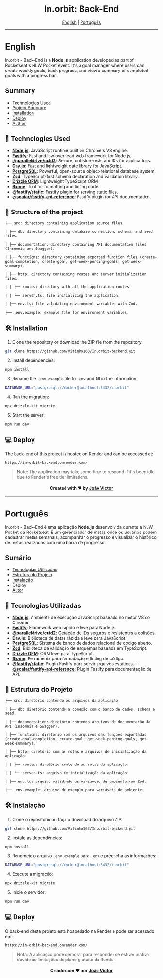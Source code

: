 <h1 align="center">In.orbit: Back-End</h1>

<div align="center">
  <a href="#english">English</a> |
  <a href="#portugues">Português</a>
</div>

---

# English <a name="english"></a>

In.orbit - Back-End is a **Node.js** application developed as part of Rocketseat's NLW Pocket event. It's a goal manager where users can create weekly goals, track progress, and view a summary of completed goals with a progress bar.

## Summary

- [Technologies Used](#technologies-used-en)
- [Project Structure](#project_structure_en)
- [Installation](#installation-en)
- [Deploy](#deploy-en)
- [Author](#author-en)

## 🚀 Technologies Used <a name="technologies-used-en"></a>

- **[Node.js](https://nodejs.org/)**: JavaScript runtime built on Chrome's V8 engine.
- **[Fastify](https://www.fastify.io/)**: Fast and low overhead web framework for Node.js.
- **[@paralleldrive/cuid2](https://github.com/paralleldrive/cuid2)**: Secure, collision-resistant IDs for applications.
- **[Day.js](https://day.js.org/)**: Fast and lightweight date library for JavaScript.
- **[PostgreSQL](https://www.postgresql.org/)**: Powerful, open-source object-relational database system.
- **[Zod](https://zod.dev/)**: TypeScript-first schema declaration and validation library.
- **[Drizzle ORM](https://github.com/drizzle-team/drizzle-orm)**: Lightweight TypeScript ORM.
- **[Biome](https://biomejs.dev/)**: Tool for formatting and linting code.
- **[@fastify/static](https://github.com/fastify/fastify-static)**: Fastify plugin for serving static files.
- **[@scalar/fastify-api-reference](https://github.com/scalar/scalar/tree/main/packages/fastify-api-reference#readme)**: Fastify plugin for API documentation.

## 📁 Structure of the project <a name="project_structure_en"></a>

```
├── src: directory containing application source files

│ ├── db: directory containing database connection, schema, and seed files.

│ ├── documentation: directory containing API documentation files (Insomnia and Swagger).

│ ├── functions: directory containing exported function files (create-goal-completion, create-goal, get-week-pending-goals, get-week-summary).

│ ├── http: directory containing routes and server initialization files.

│ | ├── routes: directory with all the application routes.

| | └── server.ts: file initializing the application.

│ ├── env.ts: file validating environment variables with Zod.

├── .env.example: example file for environment variables.
```

## 🛠️ Installation <a name="installation-en"></a>

1. Clone the repository or download the ZIP file from the repository.
```bash
git clone https://github.com/Vitinho163/In.orbit-backend.git
```

2. Install dependencies:
```bash
npm install
```

3. Rename the `.env.example` file to `.env` and fill in the information:
```bash
DATABASE_URL="postgresql://docker@localhost:5432/inorbit"
```

4. Run the migration:
```bash
npx drizzle-kit migrate
```

5. Start the server:
```bash
npm run dev
```

## 💻 Deploy <a name="deploy-en"></a>

The back-end of this project is hosted on Render and can be accessed at:
```
https://in-orbit-backend.onrender.com/
```

>Note: The application may take some time to respond if it's been idle due to Render's free tier limitations.

<div align="center" name="author-en">
  <h4>Created with ❤️ by <a href="https://github.com/Vitinho163">João Victor</a></h4>
</div>

---

# Português <a name="portugues"></a>

In.orbit - Back-End é uma aplicação **Node.js** desenvolvida durante a NLW Pocket da Rocketseat. É um gerenciador de metas onde os usuários podem cadastrar metas semanais, acompanhar o progresso e visualizar o histórico de metas realizadas com uma barra de progresso.

## Sumário

- [Tecnologias Utilizadas](#tecnologias-usadas-pt)
- [Estrutura do Projeto](#estrutura-do-projeto-pt)
- [Instalação](#instalacao-pt)
- [Deploy](#deploy-pt)
- [Autor](#autor-pt)

## 🚀 Tecnologias Utilizadas <a name="tecnologias-usadas-pt"></a>

- **[Node.js](https://nodejs.org/)**: Ambiente de execução JavaScript baseado no motor V8 do Chrome.
- **[Fastify](https://www.fastify.io/)**: Framework web rápido e leve para Node.js.
- **[@paralleldrive/cuid2](https://github.com/paralleldrive/cuid2)**: Geração de IDs seguros e resistentes a colisões.
- **[Day.js](https://day.js.org/)**: Biblioteca de datas rápida e leve para JavaScript.
- **[PostgreSQL](https://www.postgresql.org/)**: Sistema de banco de dados relacional de código aberto.
- **[Zod](https://zod.dev/)**: Biblioteca de validação de esquemas baseada em TypeScript.
- **[Drizzle ORM](https://github.com/drizzle-team/drizzle-orm)**: ORM leve para TypeScript.
- **[Biome](https://biomejs.dev/)**: Ferramenta para formatação e linting de código.
- **[@fastify/static](https://github.com/fastify/fastify-static)**: Plugin Fastify para servir arquivos estáticos.
-**[@scalar/fastify-api-reference](https://github.com/scalar/scalar/tree/main/packages/fastify-api-reference#readme)**: Plugin Fastify para documentação de API.

## 📁 Estrutura do Projeto <a name="estrutura-do-projeto-pt"></a>

```
├── src: diretório contendo os arquivos da aplicação

│ ├── db: diretório contendo a conexão com o banco de dados, schema e seed.

│ ├── documentation: diretório contendo arquivos de documentação da API (Insomnia e Swagger).

│ ├── functions: diretório com os arquivos das funções exportadas (create-goal-completion, create-goal, get-week-pending-goals, get-week-summary).

│ ├── http: diretório com as rotas e arquivos de inicialização da aplicação.

│ | ├── routes: diretório contendo as rotas da aplicação.

| | └── server.ts: arquivo de inicialização da aplicação.

│ ├── env.ts: arquivo validando as variáveis de ambiente com Zod.

├── .env.example: arquivo de exemplo para variáveis de ambiente.
```

## 🛠️ Instalação <a name="instalacao-pt"></a>

1. Clone o repositório ou faça o download do arquivo ZIP:
```bash
git clone https://github.com/Vitinho163/In.orbit-backend.git
```

2. Instale as dependências:
```bash
npm install
```

3. Renomeie o arquivo `.env.example` para `.env` e preencha as informações:
```bash
DATABASE_URL="postgresql://docker@localhost:5432/inorbit"
```

4. Execute a migração:
```bash
npx drizzle-kit migrate
```

5. Inicie o servidor:
```bash
npm run dev
```

## 💻 Deploy <a name="deploy-pt"></a>

O back-end deste projeto está hospedado na Render e pode ser acessado em:
```
https://in-orbit-backend.onrender.com/
```

>Nota: A aplicação pode demorar para responder se estiver inativa devido às limitações do plano gratuito da Render.

<div align="center" name="autor-pt">
  <h4>Criado com ❤️ por <a href="https://github.com/Vitinho163">João Victor</a></h4>
</div>